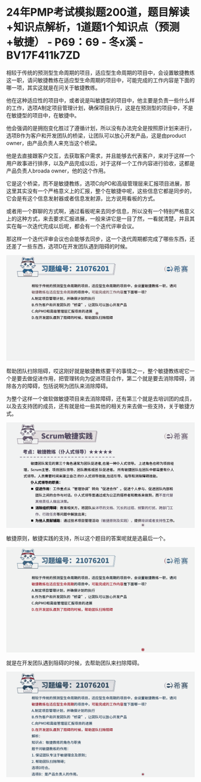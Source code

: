 # 24年PMP考试模拟题200道，题目解读+知识点解析，1道题1个知识点（预测+敏捷） - P69：69 - 冬x溪 - BV17F411k7ZD

相较于传统的预测型生命周期的项目，适应型生命周期的项目中，会设置敏捷教练这一职，请问敏捷教练在适应型生命周期的项目中，可能完成的工作内容是下面的哪一项，其实这就是在问关于敏捷教练。

他在这种适应性的项目中，或者说是叫敏捷型的项目中，他主要是负责一些什么样的工作，选项A制定项目管理计划，确保项目执行，这是在预测型的项目中，不是在敏捷型的项目中，在敏捷中。

他会强调的是拥抱变化胜过了遵循计划，所以没有办法完全是按照原计划来进行，选项B作为客户和开发团队的桥梁，让团队可以放心开发产品，这是由product owner，由产品负责人来充当这个桥梁。

他是去直接跟客户交互，去获取客户需求，并且能够去代表客户，来对于这样一个用户故事进行排序，以及产品完成以后，对于这样一个工作内容进行验收，这都是产品负责人broada owner，他的这个作用。

它是这个桥梁，而不是敏捷教练，选项C向PO和高级管理层来汇报项目进展，那这里其实没有一个严格意义上的汇报，整个在敏捷中呢，这些信息它都是同步的，它会是有这个信息发射器或者信息发射源，比方说用看板的方式。

或者用一个群聊的方式啊，通过看板呢来去同步信息，所以没有一个特别严格意义上的这种方式，来去要求汇报进展，一般来讲它是一目了然，一看就清楚，并且其实在每一次迭代完成以后呢，都会有一个迭代评审会议。

那这样一个迭代评审会议也会能够去同步，这一个迭代周期都完成了哪些东西，还还差了一些东西，选项D在开发团队遇到阻碍的时候。



![](img/9a1748fcb26084521efdbfb187453e19_1.png)

帮助团队扫除阻碍，哎这刚好就是敏捷教练要干的事情之一，整个敏捷教练呢它一个是要去做促进作用，把管理转向为促进项目合作，第二个就是要去消除障碍，消除各方的障碍，包括说啊为团队来消除障碍。

为整个这样一个做软做敏捷项目来去消除障碍，还有第三个就是去培训团的成员，以及去支持团的成员，还有就是给一些其他的相关方来去做一些支持，关于敏捷方式。



![](img/9a1748fcb26084521efdbfb187453e19_3.png)

敏捷原则，敏捷实践的支持，所以这个题目的答案呢就是选最后一个。

![](img/9a1748fcb26084521efdbfb187453e19_5.png)

就是在开发团队遇到阻碍的时候，去帮助团队来扫除障碍。

![](img/9a1748fcb26084521efdbfb187453e19_7.png)